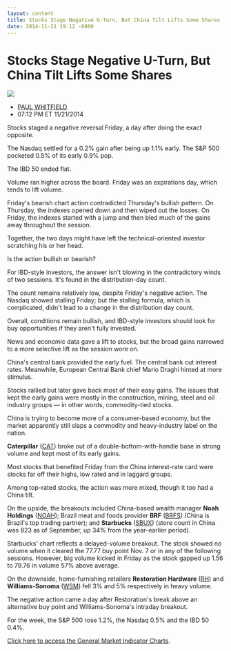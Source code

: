 ```yaml
---
layout: content
title: Stocks Stage Negative U-Turn, But China Tilt Lifts Some Shares
date: 2014-11-21 19:12 -0800
---
```



Stocks Stage Negative U-Turn, But China Tilt Lifts Some Shares
===============================================================


![](https://www.investors.com/wp-content/uploads/ibd-migrated-images/MPv_141124_635521802470114214.png)

* [PAUL WHITFIELD](https://www.investors.com/author/whitfieldp/ "Posts by PAUL WHITFIELD")
* 07:12 PM ET 11/21/2014




Stocks staged a negative reversal Friday, a day after doing the exact opposite.

  

The Nasdaq settled for a 0.2% gain after being up 1.1% early. The S&P 500 pocketed 0.5% of its early 0.9% pop.

  

The IBD 50 ended flat.

  

Volume ran higher across the board. Friday was an expirations day, which tends to lift volume.

  

Friday's bearish chart action contradicted Thursday's bullish pattern. On Thursday, the indexes opened down and then wiped out the losses. On Friday, the indexes started with a jump and then bled much of the gains away throughout the session.

  

Together, the two days might have left the technical-oriented investor scratching his or her head.

  

Is the action bullish or bearish?

  

For IBD-style investors, the answer isn't blowing in the contradictory winds of two sessions. It's found in the distribution-day count.

  

The count remains relatively low, despite Friday's negative action. The Nasdaq showed stalling Friday; but the stalling formula, which is complicated, didn't lead to a change in the distribution day count.

  

Overall, conditions remain bullish, and IBD-style investors should look for buy opportunities if they aren't fully invested.

  

News and economic data gave a lift to stocks, but the broad gains narrowed to a more selective lift as the session wore on.

  

China's central bank provided the early fuel. The central bank cut interest rates. Meanwhile, European Central Bank chief Mario Draghi hinted at more stimulus.

  

Stocks rallied but later gave back most of their easy gains. The issues that kept the early gains were mostly in the construction, mining, steel and oil industry groups — in other words, commodity-tied stocks.

  

China is trying to become more of a consumer-based economy, but the market apparently still slaps a commodity and heavy-industry label on the nation.

  

**Caterpillar** ([CAT](https://research.investors.com/quote.aspx?symbol=CAT)) broke out of a double-bottom-with-handle base in strong volume and kept most of its early gains.

  

Most stocks that benefited Friday from the China interest-rate card were stocks far off their highs, low rated and in laggard groups.

  

Among top-rated stocks, the action was more mixed, though it too had a China tilt.

  

On the upside, the breakouts included China-based wealth manager **Noah Holdings** ([NOAH](https://research.investors.com/quote.aspx?symbol=NOAH)); Brazil meat and foods provider **BRF** ([BRFS](https://research.investors.com/quote.aspx?symbol=BRFS)) (China is Brazil's top trading partner); and **Starbucks** ([SBUX](https://research.investors.com/quote.aspx?symbol=SBUX)) (store count in China was 823 as of September, up 34% from the year-earlier period).

  

Starbucks' chart reflects a delayed-volume breakout. The stock showed no volume when it cleared the 77.77 buy point Nov. 7 or in any of the following sessions. However, big volume kicked in Friday as the stock gapped up 1.56 to 79.76 in volume 57% above average.

  

On the downside, home-furnishing retailers **Restoration Hardware** ([RH](https://research.investors.com/quote.aspx?symbol=RH)) and **Williams-Sonoma** ([WSM](https://research.investors.com/quote.aspx?symbol=WSM)) fell 3% and 5% respectively in heavy volume.

  

The negative action came a day after Restoration's break above an alternative buy point and Williams-Sonoma's intraday breakout.

  

For the week, the S&P 500 rose 1.2%, the Nasdaq 0.5% and the IBD 50 0.4%.


[Click here to access the General Market Indicator Charts](https://www.investors.com/pdf/GMI_112414.pdf).




